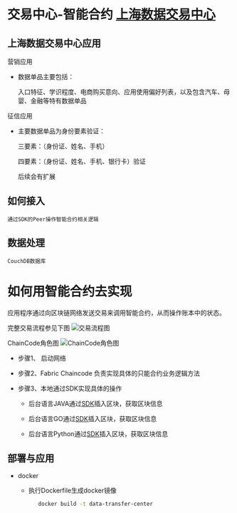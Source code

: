 #  交易中心-智能合约 [上海数据交易中心](https://fe.chinadep.com/user/public/helpDocument.html) 



## 上海数据交易中心应用

营销应用
 
  * 数据单品主要包括：
  
    入口特征、学识程度、电商购买意向、应用使用偏好列表，以及包含汽车、母婴、金融等特有数据单品

征信应用

  * 主要数据单品为身份要素验证：
      
      三要素：（身份证、姓名、手机）
      
      四要素：（身份证、姓名、手机、银行卡）验证
      
      后续会有扩展
       
## 如何接入
 
    通过SDK的Peer操作智能合约相关逻辑


## 数据处理

    CouchDB数据库
    
# 如何用智能合约去实现
  
  应用程序通过向区块链网络发送交易来调用智能合约，从而操作账本中的状态。

  完整交易流程参见下图
  ![交易流程图](https://pic4.zhimg.com/80/v2-155a55394f1d508c6c10bdf73aa3084f_hd.jpg)
  
  ChainCode角色图
  ![ChainCode角色图](https://pic3.zhimg.com/80/v2-30fe8099f29c036254b59f3a0ac2147e_hd.jpg)
  
  
  * 步骤1、 启动网络

  * 步骤2、Fabric Chaincode 负责实现具体的只能合约业务逻辑方法
   
  * 步骤3、本地通过SDK实现具体的操作
       
      * 后台语言JAVA通过[SDK](https://github.com/hyperledger/fabric-sdk-java)插入区块，获取区块信息
       
      * 后台语言GO通过[SDK](https://github.com/hyperledger/fabric-sdk-go)插入区块，获取区块信息
       
      * 后台语言Python通过[SDK](https://github.com/hyperledger/fabric-sdk-py)插入区块，获取区块信息 
    

  
  
## 部署与应用
  
* docker
   
   * 执行Dockerfile生成docker镜像
      
      ```bash
         docker build -t data-transfer-center
      ```
   
  
 
    


















